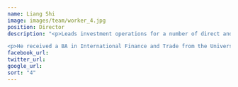 ```yaml
---
name: Liang Shi
image: images/team/worker_4.jpg
position: Director
description: "<p>Leads investment operations for a number of direct and affiliate investments throughout China.  Tom previously was a Senior Manager of Shanghai Pharmaceuticals Holding Co. Ltd where he was responsible for direct investments and M&A.</p>

<p>He received a BA in International Finance and Trade from the University of Portsmouth and an MSc in Finance from the University of Bristol (UK).</p>"
facebook_url:
twitter_url:
google_url:
sort: "4"
---
```

